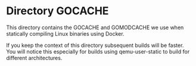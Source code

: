 # Directory GOCACHE

This directory contains the GOCACHE and GOMODCACHE we use when
statically compiling Linux binaries using Docker.

If you keep the context of this directory subsequent builds will be
faster. You will notice this especially for builds using qemu-user-static
to build for different architectures.
